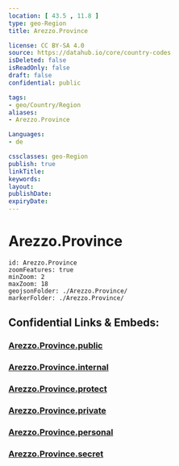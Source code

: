 ```yaml
---
location: [ 43.5 , 11.8 ] 
type: geo-Region
title: Arezzo.Province

license: CC BY-SA 4.0
source: https://datahub.io/core/country-codes
isDeleted: false
isReadOnly: false
draft: false
confidential: public

tags:
- geo/Country/Region
aliases:
- Arezzo.Province

Languages:
- de

cssclasses: geo-Region
publish: true
linkTitle: 
keywords: 
layout: 
publishDate: 
expiryDate: 
---
```


# Arezzo.Province

```leaflet
id: Arezzo.Province
zoomFeatures: true 
minZoom: 2 
maxZoom: 18
geojsonFolder: ./Arezzo.Province/
markerFolder: ./Arezzo.Province/
```


## Confidential Links & Embeds: 

### [Arezzo.Province.public](/_public/\Earth\Continent\Europe\Europe~South\Italy\regions~Italy\TuscanyArezzo.Province.public.md) 

### [Arezzo.Province.internal](/_internal/\Earth\Continent\Europe\Europe~South\Italy\regions~Italy\TuscanyArezzo.Province.internal.md) 

### [Arezzo.Province.protect](/_protect/\Earth\Continent\Europe\Europe~South\Italy\regions~Italy\TuscanyArezzo.Province.protect.md) 

### [Arezzo.Province.private](/_private/\Earth\Continent\Europe\Europe~South\Italy\regions~Italy\TuscanyArezzo.Province.private.md) 

### [Arezzo.Province.personal](/_personal/\Earth\Continent\Europe\Europe~South\Italy\regions~Italy\TuscanyArezzo.Province.personal.md) 

### [Arezzo.Province.secret](/_secret/\Earth\Continent\Europe\Europe~South\Italy\regions~Italy\TuscanyArezzo.Province.secret.md)


